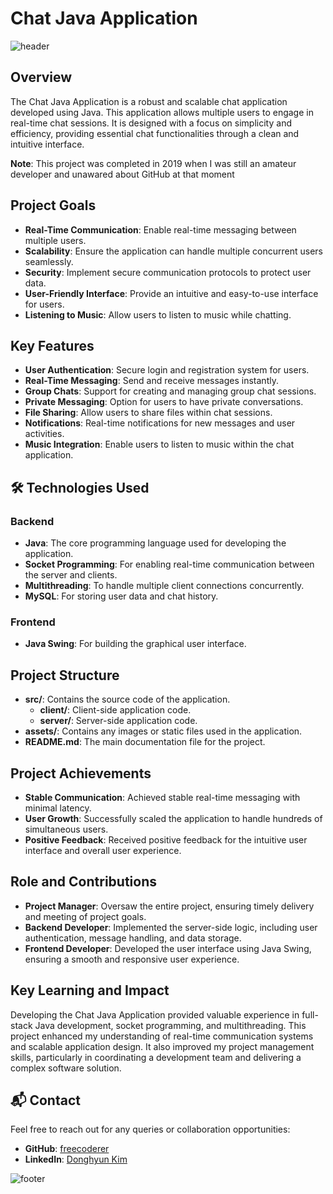 # Chat Java Application

![header](https://capsule-render.vercel.app/api?type=waving&color=0f4471&text=Chat%20Java%20Application&height=100&fontSize=40&fontColor=ffffff)

## Overview
The Chat Java Application is a robust and scalable chat application developed using Java. This application allows multiple users to engage in real-time chat sessions. It is designed with a focus on simplicity and efficiency, providing essential chat functionalities through a clean and intuitive interface.

**Note**: This project was completed in 2019 when I was still an amateur developer and unawared about GitHub at that moment

## Project Goals
- **Real-Time Communication**: Enable real-time messaging between multiple users.
- **Scalability**: Ensure the application can handle multiple concurrent users seamlessly.
- **Security**: Implement secure communication protocols to protect user data.
- **User-Friendly Interface**: Provide an intuitive and easy-to-use interface for users.
- **Listening to Music**: Allow users to listen to music while chatting.

## Key Features
- **User Authentication**: Secure login and registration system for users.
- **Real-Time Messaging**: Send and receive messages instantly.
- **Group Chats**: Support for creating and managing group chat sessions.
- **Private Messaging**: Option for users to have private conversations.
- **File Sharing**: Allow users to share files within chat sessions.
- **Notifications**: Real-time notifications for new messages and user activities.
- **Music Integration**: Enable users to listen to music within the chat application.

## 🛠 Technologies Used
### Backend
- **Java**: The core programming language used for developing the application.
- **Socket Programming**: For enabling real-time communication between the server and clients.
- **Multithreading**: To handle multiple client connections concurrently.
- **MySQL**: For storing user data and chat history.

### Frontend
- **Java Swing**: For building the graphical user interface.

## Project Structure
- **src/**: Contains the source code of the application.
  - **client/**: Client-side application code.
  - **server/**: Server-side application code.
- **assets/**: Contains any images or static files used in the application.
- **README.md**: The main documentation file for the project.

## Project Achievements
- **Stable Communication**: Achieved stable real-time messaging with minimal latency.
- **User Growth**: Successfully scaled the application to handle hundreds of simultaneous users.
- **Positive Feedback**: Received positive feedback for the intuitive user interface and overall user experience.

## Role and Contributions
- **Project Manager**: Oversaw the entire project, ensuring timely delivery and meeting of project goals.
- **Backend Developer**: Implemented the server-side logic, including user authentication, message handling, and data storage.
- **Frontend Developer**: Developed the user interface using Java Swing, ensuring a smooth and responsive user experience.

## Key Learning and Impact
Developing the Chat Java Application provided valuable experience in full-stack Java development, socket programming, and multithreading. This project enhanced my understanding of real-time communication systems and scalable application design. It also improved my project management skills, particularly in coordinating a development team and delivering a complex software solution.

## 📬 Contact
Feel free to reach out for any queries or collaboration opportunities:
- **GitHub**: [freecoderer](https://github.com/freecoderer)
- **LinkedIn**: [Donghyun Kim](https://www.linkedin.com/in/kdh1999dev)

![footer](https://capsule-render.vercel.app/api?section=footer&type=waving&color=0f4471)

